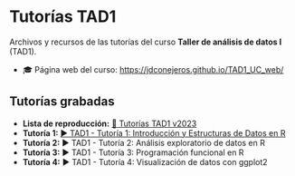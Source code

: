 
# Tutorías TAD1

Archivos y recursos de las tutorías del curso **Taller de análisis de datos I** (TAD1).

- 🎓 Página web del curso: https://jdconejeros.github.io/TAD1_UC_web/

## Tutorías grabadas

- **Lista de reproducción:** [🔁 Tutorías TAD1 v2023](https://www.youtube.com/playlist?list=PLCZVqwAxOarQzY0gGT-k2NC3XuPtw4WK6)
- **Tutoría 1:** [▶ TAD1 - Tutoría 1: Introducción y Estructuras de Datos en R](https://www.youtube.com/watch?v=pKS89U0puR8&list=PLCZVqwAxOarQzY0gGT-k2NC3XuPtw4WK6&index=2&t=4614s)
- **Tutoría 2:** ▶ TAD1 - Tutoría 2: Análisis exploratorio de datos en R
- **Tutoría 3:** ▶ TAD1 - Tutoría 3: Programación funcional en R
- **Tutoría 4:** ▶ TAD1 - Tutoría 4: Visualización de datos con ggplot2
